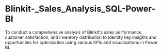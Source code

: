 # Blinkit-_Sales_Analysis_SQL-Power-BI
To conduct a comprehensive analysis of Blinkit's sales performance, customer satisfaction, and inventory distribution to identify key insights and opportunities for optimization using various KPIs and visualizations in Power BI.
